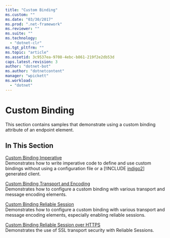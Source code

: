 ```yaml
---
title: "Custom Binding"
ms.custom: ""
ms.date: "03/30/2017"
ms.prod: ".net-framework"
ms.reviewer: ""
ms.suite: ""
ms.technology: 
  - "dotnet-clr"
ms.tgt_pltfrm: ""
ms.topic: "article"
ms.assetid: 3c9537ea-9708-4ebc-b861-219f2e2db53d
caps.latest.revision: 3
author: "dotnet-bot"
ms.author: "dotnetcontent"
manager: "wpickett"
ms.workload: 
  - "dotnet"
---
```

# Custom Binding
This section contains samples that demonstrate using a custom binding attribute of an endpoint element.  
  
## In This Section  
 [Custom Binding Imperative](../../../../docs/framework/wcf/samples/custom-binding-imperative.md)  
 Demonstrates how to write imperative code to define and use custom bindings without using a configuration file or a [!INCLUDE [indigo2](../../../../includes/indigo2-md.md)] generated client.  
  
 [Custom Binding Transport and Encoding](../../../../docs/framework/wcf/samples/custom-binding-transport-and-encoding.md)  
 Demonstrates how to configure a custom binding with various transport and message encoding elements.  
  
 [Custom Binding Reliable Session](../../../../docs/framework/wcf/samples/custom-binding-reliable-session.md)  
 Demonstrates how to configure a custom binding with various transport and message encoding elements, especially enabling reliable sessions.  
  
 [Custom Binding Reliable Session over HTTPS](../../../../docs/framework/wcf/samples/custom-binding-reliable-session-over-https.md)  
 Demonstrates the use of SSL transport security with Reliable Sessions.
